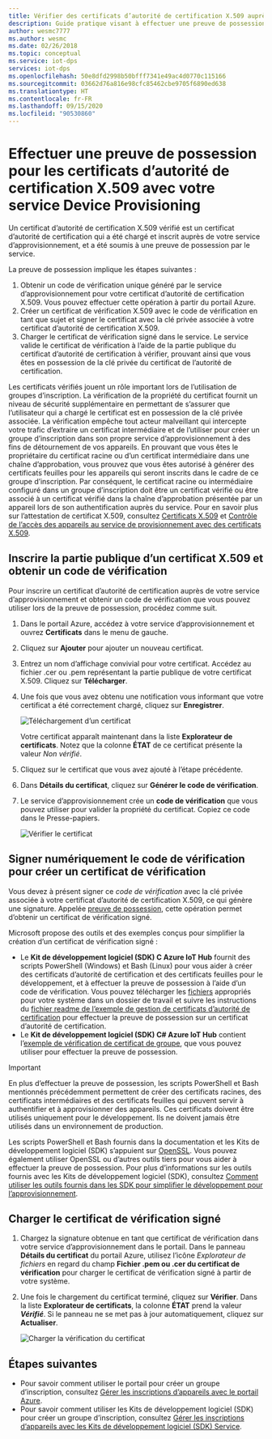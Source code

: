 ```yaml
---
title: Vérifier des certificats d’autorité de certification X.509 auprès du Service IoT Hub Device Provisioning
description: Guide pratique visant à effectuer une preuve de possession pour les certificats d’autorité de certification X.509 avec Azure IoT Hub Device Provisioning (DPS)
author: wesmc7777
ms.author: wesmc
ms.date: 02/26/2018
ms.topic: conceptual
ms.service: iot-dps
services: iot-dps
ms.openlocfilehash: 50e8dfd2998b50bfff7341e49ac4d0770c115166
ms.sourcegitcommit: 03662d76a816e98cfc85462cbe9705f6890ed638
ms.translationtype: HT
ms.contentlocale: fr-FR
ms.lasthandoff: 09/15/2020
ms.locfileid: "90530860"
---
```

# <a name="how-to-do-proof-of-possession-for-x509-ca-certificates-with-your-device-provisioning-service"></a>Effectuer une preuve de possession pour les certificats d’autorité de certification X.509 avec votre service Device Provisioning

Un certificat d’autorité de certification X.509 vérifié est un certificat d’autorité de certification qui a été chargé et inscrit auprès de votre service d’approvisionnement, et a été soumis à une preuve de possession par le service. 

La preuve de possession implique les étapes suivantes :
1. Obtenir un code de vérification unique généré par le service d’approvisionnement pour votre certificat d’autorité de certification X.509. Vous pouvez effectuer cette opération à partir du portail Azure.
2. Créer un certificat de vérification X.509 avec le code de vérification en tant que sujet et signer le certificat avec la clé privée associée à votre certificat d’autorité de certification X.509.
3. Charger le certificat de vérification signé dans le service. Le service valide le certificat de vérification à l’aide de la partie publique du certificat d’autorité de certification à vérifier, prouvant ainsi que vous êtes en possession de la clé privée du certificat de l’autorité de certification.

Les certificats vérifiés jouent un rôle important lors de l’utilisation de groupes d’inscription. La vérification de la propriété du certificat fournit un niveau de sécurité supplémentaire en permettant de s’assurer que l’utilisateur qui a chargé le certificat est en possession de la clé privée associée. La vérification empêche tout acteur malveillant qui intercepte votre trafic d’extraire un certificat intermédiaire et de l’utiliser pour créer un groupe d’inscription dans son propre service d’approvisionnement à des fins de détournement de vos appareils. En prouvant que vous êtes le propriétaire du certificat racine ou d’un certificat intermédiaire dans une chaîne d’approbation, vous prouvez que vous êtes autorisé à générer des certificats feuilles pour les appareils qui seront inscrits dans le cadre de ce groupe d’inscription. Par conséquent, le certificat racine ou intermédiaire configuré dans un groupe d’inscription doit être un certificat vérifié ou être associé à un certificat vérifié dans la chaîne d’approbation présentée par un appareil lors de son authentification auprès du service. Pour en savoir plus sur l’attestation de certificat X.509, consultez [Certificats X.509](concepts-x509-attestation.md) et [Contrôle de l’accès des appareils au service de provisionnement avec des certificats X.509](concepts-x509-attestation.md#controlling-device-access-to-the-provisioning-service-with-x509-certificates).

## <a name="register-the-public-part-of-an-x509-certificate-and-get-a-verification-code"></a>Inscrire la partie publique d’un certificat X.509 et obtenir un code de vérification

Pour inscrire un certificat d’autorité de certification auprès de votre service d’approvisionnement et obtenir un code de vérification que vous pouvez utiliser lors de la preuve de possession, procédez comme suit. 

1. Dans le portail Azure, accédez à votre service d’approvisionnement et ouvrez **Certificats** dans le menu de gauche. 
2. Cliquez sur **Ajouter** pour ajouter un nouveau certificat.
3. Entrez un nom d’affichage convivial pour votre certificat. Accédez au fichier .cer ou .pem représentant la partie publique de votre certificat X.509. Cliquez sur **Télécharger**.
4. Une fois que vous avez obtenu une notification vous informant que votre certificat a été correctement chargé, cliquez sur **Enregistrer**.

    ![Téléchargement d’un certificat](./media/how-to-verify-certificates/add-new-cert.png)  

   Votre certificat apparaît maintenant dans la liste **Explorateur de certificats**. Notez que la colonne **ÉTAT** de ce certificat présente la valeur *Non vérifié*.

5. Cliquez sur le certificat que vous avez ajouté à l’étape précédente.

6. Dans **Détails du certificat**, cliquez sur **Générer le code de vérification**.

7. Le service d’approvisionnement crée un **code de vérification** que vous pouvez utiliser pour valider la propriété du certificat. Copiez ce code dans le Presse-papiers. 

   ![Vérifier le certificat](./media/how-to-verify-certificates/verify-cert.png)  

## <a name="digitally-sign-the-verification-code-to-create-a-verification-certificate"></a>Signer numériquement le code de vérification pour créer un certificat de vérification

Vous devez à présent signer ce *code de vérification* avec la clé privée associée à votre certificat d’autorité de certification X.509, ce qui génère une signature. Appelée [preuve de possession](https://tools.ietf.org/html/rfc5280#section-3.1), cette opération permet d’obtenir un certificat de vérification signé.

Microsoft propose des outils et des exemples conçus pour simplifier la création d’un certificat de vérification signé : 

- Le **Kit de développement logiciel (SDK) C Azure IoT Hub** fournit des scripts PowerShell (Windows) et Bash (Linux) pour vous aider à créer des certificats d’autorité de certification et des certificats feuilles pour le développement, et à effectuer la preuve de possession à l’aide d’un code de vérification. Vous pouvez télécharger les [fichiers](https://github.com/Azure/azure-iot-sdk-c/tree/master/tools/CACertificates) appropriés pour votre système dans un dossier de travail et suivre les instructions du [fichier readme de l’exemple de gestion de certificats d’autorité de certification](https://github.com/Azure/azure-iot-sdk-c/blob/master/tools/CACertificates/CACertificateOverview.md) pour effectuer la preuve de possession sur un certificat d’autorité de certification. 
- Le **Kit de développement logiciel (SDK) C# Azure IoT Hub** contient l’[exemple de vérification de certificat de groupe](https://github.com/Azure-Samples/azure-iot-samples-csharp/tree/master/provisioning/Samples/service/GroupCertificateVerificationSample), que vous pouvez utiliser pour effectuer la preuve de possession.
 
> [!IMPORTANT]
> En plus d’effectuer la preuve de possession, les scripts PowerShell et Bash mentionnés précédemment permettent de créer des certificats racines, des certificats intermédiaires et des certificats feuilles qui peuvent servir à authentifier et à approvisionner des appareils. Ces certificats doivent être utilisés uniquement pour le développement. Ils ne doivent jamais être utilisés dans un environnement de production. 

Les scripts PowerShell et Bash fournis dans la documentation et les Kits de développement logiciel (SDK) s’appuient sur [OpenSSL](https://www.openssl.org/). Vous pouvez également utiliser OpenSSL ou d’autres outils tiers pour vous aider à effectuer la preuve de possession. Pour plus d’informations sur les outils fournis avec les Kits de développement logiciel (SDK), consultez [Comment utiliser les outils fournis dans les SDK pour simplifier le développement pour l’approvisionnement](how-to-use-sdk-tools.md). 


## <a name="upload-the-signed-verification-certificate"></a>Charger le certificat de vérification signé

1. Chargez la signature obtenue en tant que certificat de vérification dans votre service d’approvisionnement dans le portail. Dans le panneau **Détails du certificat** du portail Azure, utilisez l’icône _Explorateur de fichiers_ en regard du champ **Fichier .pem ou .cer du certificat de vérification** pour charger le certificat de vérification signé à partir de votre système.

2. Une fois le chargement du certificat terminé, cliquez sur **Vérifier**. Dans la liste **Explorateur de certificats**, la colonne **ÉTAT** prend la valeur **_Vérifié_**. Si le panneau ne se met pas à jour automatiquement, cliquez sur **Actualiser**.

   ![Charger la vérification du certificat](./media/how-to-verify-certificates/upload-cert-verification.png)  

## <a name="next-steps"></a>Étapes suivantes

- Pour savoir comment utiliser le portail pour créer un groupe d’inscription, consultez [Gérer les inscriptions d’appareils avec le portail Azure](how-to-manage-enrollments.md).
- Pour savoir comment utiliser les Kits de développement logiciel (SDK) pour créer un groupe d’inscription, consultez [Gérer les inscriptions d’appareils avec les Kits de développement logiciel (SDK) Service](how-to-manage-enrollments-sdks.md).










